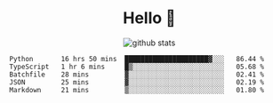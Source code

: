 <h1 align="center">Hello 👋 </h3>

<p align="center">
  <img src="https://github-readme-stats.vercel.app/api?username=syeehyn&hide=stars,prs,issues,contribs&count_private=true&hide_title=true" alt="github stats" />
</p>

<!--START_SECTION:waka-->
```text
Python       16 hrs 50 mins  █████████████████████▓░░░   86.44 % 
TypeScript   1 hr 6 mins     █▒░░░░░░░░░░░░░░░░░░░░░░░   05.68 % 
Batchfile    28 mins         ▓░░░░░░░░░░░░░░░░░░░░░░░░   02.41 % 
JSON         25 mins         ▓░░░░░░░░░░░░░░░░░░░░░░░░   02.19 % 
Markdown     21 mins         ▒░░░░░░░░░░░░░░░░░░░░░░░░   01.80 % 
```
<!--END_SECTION:waka-->
